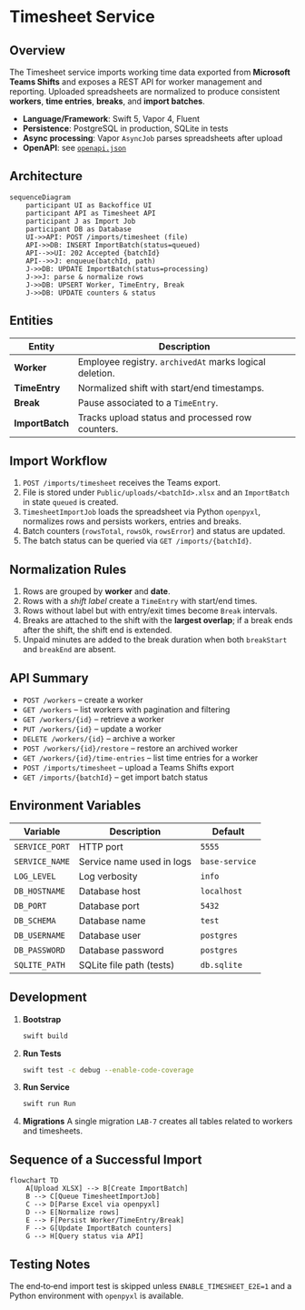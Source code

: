 # Timesheet Service

## Overview
The Timesheet service imports working time data exported from **Microsoft Teams Shifts** and exposes a REST API for worker management and reporting. Uploaded spreadsheets are normalized to produce consistent **workers**, **time entries**, **breaks**, and **import batches**.

- **Language/Framework**: Swift 5, Vapor 4, Fluent
- **Persistence**: PostgreSQL in production, SQLite in tests
- **Async processing**: Vapor `AsyncJob` parses spreadsheets after upload
- **OpenAPI**: see [`openapi.json`](openapi.json)

## Architecture
```mermaid
sequenceDiagram
    participant UI as Backoffice UI
    participant API as Timesheet API
    participant J as Import Job
    participant DB as Database
    UI->>API: POST /imports/timesheet (file)
    API->>DB: INSERT ImportBatch(status=queued)
    API-->>UI: 202 Accepted {batchId}
    API-->>J: enqueue(batchId, path)
    J->>DB: UPDATE ImportBatch(status=processing)
    J->>J: parse & normalize rows
    J->>DB: UPSERT Worker, TimeEntry, Break
    J->>DB: UPDATE counters & status
```

## Entities
| Entity | Description |
| ------ | ----------- |
| **Worker** | Employee registry. `archivedAt` marks logical deletion. |
| **TimeEntry** | Normalized shift with start/end timestamps. |
| **Break** | Pause associated to a `TimeEntry`. |
| **ImportBatch** | Tracks upload status and processed row counters. |

## Import Workflow
1. `POST /imports/timesheet` receives the Teams export.
2. File is stored under `Public/uploads/<batchId>.xlsx` and an `ImportBatch` in state `queued` is created.
3. `TimesheetImportJob` loads the spreadsheet via Python `openpyxl`, normalizes rows and persists workers, entries and breaks.
4. Batch counters (`rowsTotal`, `rowsOk`, `rowsError`) and status are updated.
5. The batch status can be queried via `GET /imports/{batchId}`.

## Normalization Rules
1. Rows are grouped by **worker** and **date**.
2. Rows with a *shift label* create a `TimeEntry` with start/end times.
3. Rows without label but with entry/exit times become `Break` intervals.
4. Breaks are attached to the shift with the **largest overlap**; if a break ends after the shift, the shift end is extended.
5. Unpaid minutes are added to the break duration when both `breakStart` and `breakEnd` are absent.

## API Summary
- `POST /workers` – create a worker
- `GET /workers` – list workers with pagination and filtering
- `GET /workers/{id}` – retrieve a worker
- `PUT /workers/{id}` – update a worker
- `DELETE /workers/{id}` – archive a worker
- `POST /workers/{id}/restore` – restore an archived worker
- `GET /workers/{id}/time-entries` – list time entries for a worker
- `POST /imports/timesheet` – upload a Teams Shifts export
- `GET /imports/{batchId}` – get import batch status

## Environment Variables
| Variable | Description | Default |
| -------- | ----------- | ------- |
| `SERVICE_PORT` | HTTP port | `5555` |
| `SERVICE_NAME` | Service name used in logs | `base-service` |
| `LOG_LEVEL` | Log verbosity | `info` |
| `DB_HOSTNAME` | Database host | `localhost` |
| `DB_PORT` | Database port | `5432` |
| `DB_SCHEMA` | Database name | `test` |
| `DB_USERNAME` | Database user | `postgres` |
| `DB_PASSWORD` | Database password | `postgres` |
| `SQLITE_PATH` | SQLite file path (tests) | `db.sqlite` |

## Development
1. **Bootstrap**
   ```bash
   swift build
   ```
2. **Run Tests**
   ```bash
   swift test -c debug --enable-code-coverage
   ```
3. **Run Service**
   ```bash
   swift run Run
   ```
4. **Migrations**
   A single migration `LAB-7` creates all tables related to workers and timesheets.

## Sequence of a Successful Import
```mermaid
flowchart TD
    A[Upload XLSX] --> B[Create ImportBatch]
    B --> C[Queue TimesheetImportJob]
    C --> D[Parse Excel via openpyxl]
    D --> E[Normalize rows]
    E --> F[Persist Worker/TimeEntry/Break]
    F --> G[Update ImportBatch counters]
    G --> H[Query status via API]
```

## Testing Notes
The end‑to‑end import test is skipped unless `ENABLE_TIMESHEET_E2E=1` and a Python environment with `openpyxl` is available.
